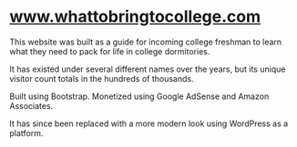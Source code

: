# www.whattobringtocollege.com

This website was built as a guide for incoming college freshman to learn what they need to pack for life in college dormitories.

It has existed under several different names over the years, but its unique visitor count totals in the hundreds of thousands.

Built using Bootstrap. Monetized using Google AdSense and Amazon Associates.

It has since been replaced with a more modern look using WordPress as a platform.

